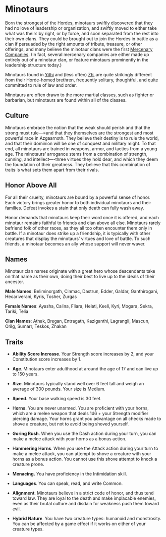 # Minotaurs
Born the strongest of the Hordes, minotaurs swiftly discovered that they had no love of leadership or organization, and swiftly moved to either take what was theirs by right, or by force, and soon separated from the rest into their own clans. They could be brought out to join the Hordes in battle as a clan if persuaded by the right amounts of tribute, treasure, or other offerings, and many believe the minotaur clans were the first [Mercenary Companies](../Organizations/MercCompanies/index.md). (In fact, several mercenary companies are either made up entirely out of a minotaur clan, or feature minotaurs prominently in the leadership structure today.)

Minotaurs found in [Yithi](../Nations/Yithi.md) and (less often) [Zhi](../Nations/Zhi.md) are quite strikingly different from their Horde-homed brethren, frequently solitary, thoughtful, and quite committed to rule of law and order.

Minotaurs are often drawn to the more martial classes, such as fighter or barbarian, but minotaurs are found within all of the classes.

## Culture
Minotaurs embrace the notion that the weak should perish and that the strong must rule—=and that they themselves are the strongest and most powerful race in Azgaarnoth. They believe their destiny is to rule the world, and that their dominion will be one of conquest and military might. To that end, all minotaurs are trained in weapons, armor, and tactics from a young age. The minotaurs’ arrogance stems from a combination of strength, cunning, and intellect—-three virtues they hold dear, and which they deem the foundation of their greatness. They believe that this combination of traits is what sets them apart from their rivals.

## Honor Above All
For all their cruelty, minotaurs are bound by a powerful sense of honor. Each victory brings greater honor to both individual minotaurs and their families. Defeat invokes a stain that only death can fully wash away.

Honor demands that minotaurs keep their word once it is offered, and each minotaur remains faithful to friends and clan above all else. Minotaurs rarely befriend folk of other races, as they all too often encounter them only in battle. If a minotaur does strike up a friendship, it is typically with other creatures that display the minotaurs’ virtues and love of battle. To such friends, a minotaur becomes an ally whose support will never waver.

## Names
Minotaur clan names originate with a great hero whose descendants take on that name as their own, doing their best to live up to the ideals of their ancestor.

**Male Names**: Beliminorgath, Cinmac, Dastrun, Edder, Galdar, Ganthirogani, Hecariverani, Kyris, Tosher, Zurgas

**Female Names**: Ayasha, Calina, Fliara, Helati, Keeli, Kyri, Mogara, Sekra, Tariki, Telia

**Clan Names**: Athak, Bregan, Entragath, Kaziganthi, Lagrangli, Mascun, Orilg, Sumarr, Teskos, Zhakan

## Traits
* **Ability Score Increase**. Your Strength score increases by 2, and your Constitution score increases by 1.

* **Age**. Minotaurs enter adulthood at around the age of 17 and can live up to 150 years.

* **Size**. Minotaurs typically stand well over 6 feet tall and weigh an average of 300 pounds. Your size is Medium.

* **Speed**. Your base walking speed is 30 feet.

* **Horns**. You are never unarmed. You are proficient with your horns, which are a melee weapon that deals 1d6 + your Strength modifier piercing damage. Your horns grant you advantage on all checks made to shove a creature, but not to avoid being shoved yourself.

* **Goring Rush**. When you use the Dash action during your turn, you can make a melee attack with your horns as a bonus action.

* **Hammering Horns**. When you use the Attack action during your turn to make a melee attack, you can attempt to shove a creature with your horns as a bonus action. You cannot use this shove attempt to knock a creature prone.

* **Menacing.** You	have proficiency in the Intimidation skill. 

* **Languages**. You can speak, read, and write Common.

* **Alignment**. Minotaurs believe in a strict code of honor, and thus tend toward law. They are loyal to the death and make implacable enemies, even as their brutal culture and disdain for weakness push them toward evil.

* **Hybrid Nature**. You have two creature types: humanoid and monstrosity. You can be affected by a game effect if it works on either of your creature types.
